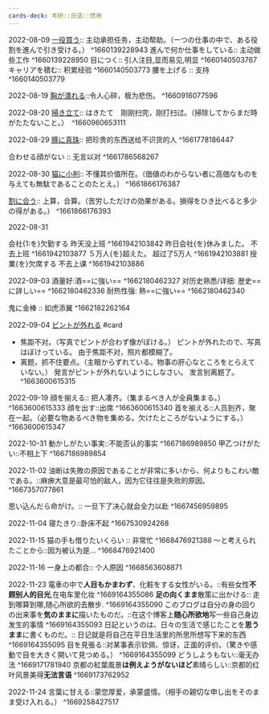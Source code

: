 ```yaml
---
cards-deck: 考研::日语::惯用
---
```


2022-08-09
[一役買う](https://www.mojidict.com/details/198932127):: 主动承担任务，主动帮助。（一つの仕事の中で、ある役割を進んで引き受ける。） ^1660139228943
進んで何か仕事をしている:: 主动做些工作 ^1660139228950
目につく:: 引人注目,显而易见,明显 ^1660140503767
キャリアを積む:: 积累经验 ^1660140503773
腰を上げる :: 支持 ^1660140503779

2022-08-19
[胸が潰れる](https://www.mojidict.com/details/198945307)::令人心碎，极为悲伤。 ^1660916077596

2022-08-20
[掃き立て](https://www.mojidict.com/details/198979341):: はきたて　刚刚扫完，刚打扫过。（掃除してからまだ時がたたないこと。）　^1660960653111

2022-08-29
[豚に真珠](https://www.mojidict.com/details/198992404):: 把珍贵的东西送给不识货的人 ^1661778186447

合わせる顔がない :: 无言以对 ^1661786568267

2022-08-30
[猫に小判](https://www.mojidict.com/details/198994147):: 不懂其价值所在。（価値のわからない者に高価なものを与えても無駄であることのたとえ。） ^1661866176387

[割に合う](https://www.mojidict.com/details/198939596)::  上算，合算。（苦労しただけの効果がある。損得をひき比べると多少の得がある。） ^1661866176393

2022-08-31

会社{1:を}欠勤する 昨天没上班
^1661942103842
昨日会社{を}休みました。 不去上班
^1661942103877
５万人{を}超えた。 超过了5万人
^1661942103881
授業{を}欠席する 不去上课
^1661942103886

2022-09-03
酒量好:酒==に強い== 
^1662180462327
对历史熟悉/详细: 歴史==に詳しい==
^1662180462336
耐热性强: 熱==に強い==
^1662180462340

鬼に金棒 :: 如虎添翼 ^1662182262164

2022-09-04
[ピントが外れる](https://www.mojidict.com/details/198922481) #card 
- 焦距不对。（写真でピントが合わず像がぼける。）
	ピントが外れたので、写真はぼけっている。
	由于焦距不对，照片都模糊了。
- 离题，抓不住要点。（主眼からずれている。物事の肝心なところをとらえていない。）
	発言がピントが外れないようにしなさい。
	发言别离题了。
^1663600615315

2022-09-19
顔を揃える:: 把人凑齐。（集まるべき人が全員集まる。） ^1663600615333
顔を出す::出席 ^1663600615340
首を揃える::人员到齐，聚在一起。（必要な物あるべき物を集める。欠けたところがないようにする。） ^1663600615347

2022-10-31
動かしがたい事実::不能否认的事实 ^1667186989850
甲乙つけがたい::不相上下 ^1667186989854

2022-11-02
油断は失敗の原因であることが非常に多いから、何よりもこわい敵である。::麻痹大意是最可怕的敌人，因为它往往是失败的原因。 ^1667357077861

思い込んだら命がけ。:: 一旦下了决心就会全力以赴 ^1667456959895

2022-11-04
寝たきり::卧床不起 ^1667530924268

2022-11-15
猫の手も借りたいくらい :: 非常忙 ^1668476921388
〜と考えられたことから::因为被认为是... ^1668476921400

2022-11-16
一身上の都合:: 个人原因 ^1668563608871

2022-11-23
電車の中で**人目もかまわず**、化粧をする女性がいる。::有些女性**不顾别人的目光**,在电车里化妆 ^1669164355086
**足の向くまま**散策に出かける:: 走到哪算到哪,随心所欲的去散步. ^1669164355090
このブログは自分の身の回りの出来事を**気のままに**描いたものだ。::在这个博客上**随心所欲地**写一些自己身边发生的事情 ^1669164355093
日記というのは、日々の生活で感じたことを**思うまま**に書くものだ。:: 日记就是将自己在平日生活里的所思所想写下来的东西 ^1669164355095
目を見張る::对某事表示钦佩、惊讶，正面的评价。（驚きや感動で目を大きく開いて見つめる。） ^1669164355099
どうしようもない::毫无办法 ^1669171781940
京都の紅葉風景**は例えようがないほど**素晴らしい::京都的红叶风景美得**无法言语** ^1669173762952

2022-11-24
言葉に甘える::蒙您厚爱，承蒙盛情。（相手の親切な申し出をそのまま受け入れる。） ^1669258427517
